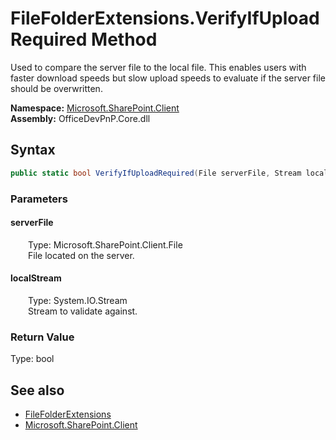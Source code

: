 # FileFolderExtensions.VerifyIfUploadRequired Method  
 Used to compare the server file to the local file. This enables users with faster download speeds but slow upload speeds to evaluate if the server file should be overwritten.   

**Namespace:** [Microsoft.SharePoint.Client](Microsoft.SharePoint.Client.md)  
**Assembly:** OfficeDevPnP.Core.dll  
## Syntax
```C#
public static bool VerifyIfUploadRequired(File serverFile, Stream localStream)
```
### Parameters
#### serverFile  
&emsp;&emsp;Type: Microsoft.SharePoint.Client.File  
&emsp;&emsp;File located on the server.  

  

#### localStream  
&emsp;&emsp;Type: System.IO.Stream  
&emsp;&emsp;Stream to validate against.  

  

### Return Value
Type: bool  
  


## See also
- [FileFolderExtensions](Microsoft.SharePoint.Client.FileFolderExtensions.md) 
- [Microsoft.SharePoint.Client](Microsoft.SharePoint.Client.md) 
